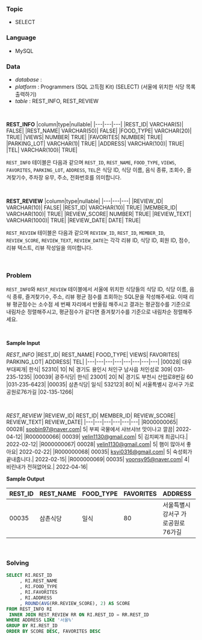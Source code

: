 ### Topic
- SELECT
  
### Language
- MySQL

### Data
- *database* : 
- *platform* : Programmers (SQL 고득점 Kit) (SELECT) (서울에 위치한 식당 목록 출력하기)
- *table* : REST_INFO, REST_REVIEW

<br>

**REST_INFO**
|column|type|nullable|
|---|---|---|
|REST_ID|	VARCHAR(5)|	FALSE|
|REST_NAME|	VARCHAR(50)|	FALSE|
|FOOD_TYPE|	VARCHAR(20)|	TRUE|
|VIEWS|	NUMBER|	TRUE|
|FAVORITES|	NUMBER|	TRUE|
|PARKING_LOT|	VARCHAR(1)|	TRUE|
|ADDRESS|	VARCHAR(100)|	TRUE|
|TEL|	VARCHAR(100)|	TRUE|

`REST_INFO` 테이블은 다음과 같으며 `REST_ID`, `REST_NAME`, `FOOD_TYPE`, `VIEWS`, `FAVORITES`, `PARKING_LOT`, `ADDRESS`, `TEL`은 식당 ID, 식당 이름, 음식 종류, 조회수, 즐겨찾기수, 주차장 유무, 주소, 전화번호를 의미합니다.

<br>

**REST_REVIEW**
|column|type|nullable|
|---|---|---|
|REVIEW_ID|	VARCHAR(10)|	FALSE|
|REST_ID|	VARCHAR(10)|	TRUE|
|MEMBER_ID|	VARCHAR(100)|	TRUE|
|REVIEW_SCORE|	NUMBER|	TRUE|
|REVIEW_TEXT|	VARCHAR(1000)|	TRUE|
|REVIEW_DATE|	DATE|	TRUE|

`REST_REVIEW` 테이블은 다음과 같으며 `REVIEW_ID`, `REST_ID`, `MEMBER_ID`, `REVIEW_SCORE`, `REVIEW_TEXT`, `REVIEW_DATE`는 각각 리뷰 ID, 식당 ID, 회원 ID, 점수, 리뷰 텍스트, 리뷰 작성일을 의미합니다.

<br>

### Problem
`REST_INFO`와 `REST_REVIEW` 테이블에서 서울에 위치한 식당들의 식당 ID, 식당 이름, 음식 종류, 즐겨찾기수, 주소, 리뷰 평균 점수를 조회하는 SQL문을 작성해주세요. 이때 리뷰 평균점수는 소수점 세 번째 자리에서 반올림 해주시고 결과는 평균점수를 기준으로 내림차순 정렬해주시고, 평균점수가 같다면 즐겨찾기수를 기준으로 내림차순 정렬해주세요.



<br>

**Sample Input**

*REST_INFO*
|REST_ID|	REST_NAME|	FOOD_TYPE|	VIEWS|	FAVORITES|	PARKING_LOT|	ADDRESS|	TEL|
|---|---|---|---|---|---|---|---|
|00028|	대우부대찌개|	한식|	52310|	10|	N|	경기도 용인시 처인구 남사읍 처인성로 309|	031-235-1235|
|00039|	광주식당|	한식|	23001|	20|	N|	경기도 부천시 산업로8번길 60	|031-235-6423|
|00035|	삼촌식당|	일식|	532123|	80|	N|	서울특별시 강서구 가로공원로76가길	|02-135-1266|

<br>

*REST_REVIEW*
|REVIEW_ID|	REST_ID|	MEMBER_ID|	REVIEW_SCORE|	REVIEW_TEXT|	REVIEW_DATE|
|---|---|---|---|---|---|
|R000000065|	00028|	soobin97@naver.com|	5|	부찌 국물에서 샤브샤브 맛이나고 깔끔|	2022-04-12|
|R000000066|	00039|	yelin1130@gmail.com|	5|	김치찌개 최곱니다.|	2022-02-12|
|R000000067|	00028|	yelin1130@gmail.com|	5|	햄이 많아서 좋아요|	2022-02-22|
|R000000068|	00035|	ksyi0316@gmail.com|	5|	숙성회가 끝내줍니다.|	2022-02-15|
|R000000069|	00035|	yoonsy95@naver.com|	4|	비린내가 전혀없어요.|	2022-04-16|


**Sample Output**

|REST_ID|	REST_NAME|	FOOD_TYPE|	FAVORITES|	ADDRESS|	SCORE|
|---|---|---|---|---|---|
|00035|	삼촌식당|	일식|	80|	서울특별시 강서구 가로공원로76가길|	4.50|

<br>

### Solving

```sql
SELECT RI.REST_ID
     , RI.REST_NAME
     , RI.FOOD_TYPE
     , RI.FAVORITES
     , RI.ADDRESS
     , ROUND(AVG(RR.REVIEW_SCORE), 2) AS SCORE
FROM REST_INFO RI
 INNER JOIN REST_REVIEW RR ON RI.REST_ID = RR.REST_ID
WHERE ADDRESS LIKE '서울%'
GROUP BY RI.REST_ID
ORDER BY SCORE DESC, FAVORITES DESC                                
```
